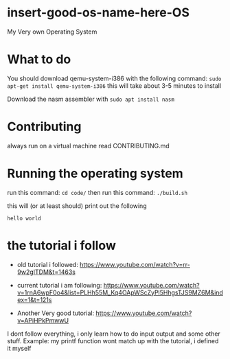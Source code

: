 # insert-good-os-name-here-OS
My Very own Operating System

# What to do
You should download qemu-system-i386 with the following command:
```sudo apt-get install qemu-system-i386```
this will take about 3-5 minutes to install

Download the nasm assembler with ``` sudo apt install nasm ```

# Contributing
always run on a virtual machine
read CONTRIBUTING.md

# Running the operating system
run this command: ```cd code/``` then run this command:
```./build.sh```
  
this will (or at least should) print out the following
```     
hello world
```

# the tutorial i follow

  * old tutorial i followed: https://www.youtube.com/watch?v=rr-9w2gITDM&t=1463s

  * current tutorial i am following: https://www.youtube.com/watch?v=1rnA6wpF0o4&list=PLHh55M_Kq4OApWScZyPl5HhgsTJS9MZ6M&index=1&t=121s
  
  * Another Very good tutorial: https://www.youtube.com/watch?v=APiHPkPmwwU

I dont follow everything, i only learn how to do input output and some other stuff.
Example: my printf function wont match up with the tutorial, i defined it myself
